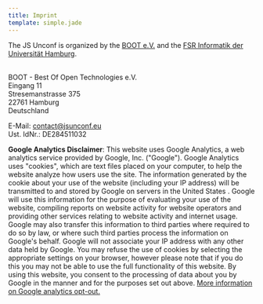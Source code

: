 ```yaml
---
title: Imprint
template: simple.jade
---
```


The JS Unconf is organized by the <a href="http://www.bootev.org/">BOOT e.V.</a> and the <a href="http://www2.informatik.uni-hamburg.de/fachschaft/wiki/index.php/Fachschaftsrat">FSR Informatik der Universität Hamburg</a>.
<br/>
<br/>

BOOT - Best Of Open Technologies e.V.<br/>
Eingang 11<br/>
Stresemanstrasse 375<br/>
22761 Hamburg<br/>
Deutschland<br/>

E-Mail: contact@jsunconf.eu<br/>
Ust. IdNr.: DE284511032<br/>

**Google Analytics Disclaimer**: This website uses Google Analytics, a web analytics service provided by Google, Inc. ("Google"). Google Analytics uses "cookies", which are text files placed on your computer, to help the website analyze how users use the site. The information generated by the cookie about your use of the website (including your IP address) will be transmitted to and stored by Google on servers in the United States . Google will use this information for the purpose of evaluating your use of the website, compiling reports on website activity for website operators and providing other services relating to website activity and internet usage. Google may also transfer this information to third parties where required to do so by law, or where such third parties process the information on Google's behalf. Google will not associate your IP address with any other data held by Google. You may refuse the use of cookies by selecting the appropriate settings on your browser, however please note that if you do this you may not be able to use the full functionality of this website. By using this website, you consent to the processing of data about you by Google in the manner and for the purposes set out above. [More information on Google analytics opt-out.](http://tools.google.com/dlpage/gaoptout?hl=en)
